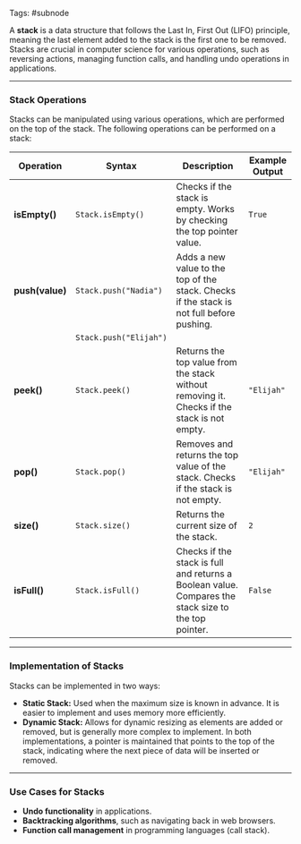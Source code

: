 Tags: #subnode 

A **stack** is a data structure that follows the Last In, First Out (LIFO) principle, meaning the last element added to the stack is the first one to be removed. Stacks are crucial in computer science for various operations, such as reversing actions, managing function calls, and handling undo operations in applications.

---
### **Stack Operations**
Stacks can be manipulated using various operations, which are performed on the top of the stack. The following operations can be performed on a stack:

|**Operation**|**Syntax**|**Description**|**Example Output**|
|---|---|---|---|
|**isEmpty()**|`Stack.isEmpty()`|Checks if the stack is empty. Works by checking the top pointer value.|`True`|
|**push(value)**|`Stack.push("Nadia")`|Adds a new value to the top of the stack. Checks if the stack is not full before pushing.||
||`Stack.push("Elijah")`|||
|**peek()**|`Stack.peek()`|Returns the top value from the stack without removing it. Checks if the stack is not empty.|`"Elijah"`|
|**pop()**|`Stack.pop()`|Removes and returns the top value of the stack. Checks if the stack is not empty.|`"Elijah"`|
|**size()**|`Stack.size()`|Returns the current size of the stack.|`2`|
|**isFull()**|`Stack.isFull()`|Checks if the stack is full and returns a Boolean value. Compares the stack size to the top pointer.|`False`|

---
### **Implementation of Stacks**
Stacks can be implemented in two ways:
- **Static Stack:** Used when the maximum size is known in advance. It is easier to implement and uses memory more efficiently.
- **Dynamic Stack:** Allows for dynamic resizing as elements are added or removed, but is generally more complex to implement.
In both implementations, a pointer is maintained that points to the top of the stack, indicating where the next piece of data will be inserted or removed.
---
### **Use Cases for Stacks**
- **Undo functionality** in applications.
- **Backtracking algorithms**, such as navigating back in web browsers.
- **Function call management** in programming languages (call stack).